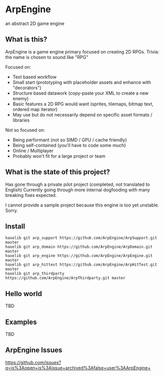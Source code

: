 # ArpEngine

an abstract 2D game engine 

## What is this?

ArpEngine is a game engine primary focused on creating 2D RPGs.
Trivia: the name is chosen to sound like "RPG"

Focused on:

- Text based workflow
- Small start (prototyping with placeholder assets and enhance with "decorators")
- Structure based datawork (copy-paste your XML to create a new enemy)
- Basic features a 2D RPG would want (sprites, tilemaps, bitmap text, ordered map iterator)
- May use but do not necessarily depend on specific asset formats / libraries

Not so focused on:

- Being performant (not so SIMD / GPU / cache friendly)
- Being self-contained (you'll have to code some much)
- Online / Multiplayer
- Probably won't fit for a large project or team

## What is the state of this project?

Has gone through a private pilot project (completed, not translated to English)
Currently going through more internal dogfooding with many breaking fixes expected.

I cannot provide a sample project because this engine is too yet unstable. Sorry.

## Install

```
haxelib git arp_support https://github.com/ArpEngine/ArpSupport.git master
haxelib git arp_domain https://github.com/ArpEngine/ArpDomain.git master
haxelib git arp_engine https://github.com/ArpEngine/ArpEngine.git master
haxelib git arp_hittest https://github.com/ArpEngine/ArpHitTest.git master
haxelib git arp_thirdparty https://github.com/ArpEngine/ArpThirdparty.git master
```

## Hello world

TBD

## Examples

TBD

## ArpEngine Issues

https://github.com/issues?q=is%3Aopen+is%3Aissue+archived%3Afalse+user%3AArpEngine+
